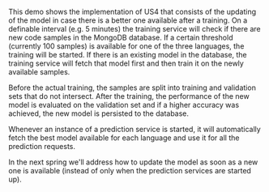 This demo shows the implementation of US4 that consists of the updating of the model in case there is a better one available after a training. 
On a definable interval (e.g. 5 minutes) the training service will check if there are new code samples in the MongoDB database. 
If a certain threshold (currently 100 samples) is available for one of the three languages, the training will be started. If there is an
existing model in the database, the training service will fetch that model first and then train it on the newly available samples.

Before the actual training, the samples are split into training and validation sets that do not intersect. After the training,
the performance of the new model is evaluated on the validation set and if a higher accuracy was achieved, the new model is persisted
to the database. 

Whenever an instance of a prediction service is started, it will automatically fetch the best model available for each language and
use it for all the prediction requests.

In the next spring we'll address how to update the model as soon as a new one is available (instead of only when the prediction services are started up).